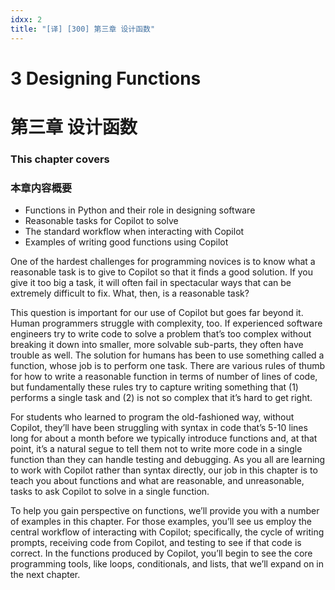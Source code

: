 ```yaml
---
idxx: 2
title: "[译] [300] 第三章 设计函数"
---
```


# 3 Designing Functions
# 第三章 设计函数

### This chapter covers
### 本章内容概要

* Functions in Python and their role in designing software
* Reasonable tasks for Copilot to solve
* The standard workflow when interacting with Copilot
* Examples of writing good functions using Copilot

One of the hardest challenges for programming novices is to know what a reasonable task is to give to Copilot so that it finds a good solution. If you give it too big a task, it will often fail in spectacular ways that can be extremely difficult to fix. What, then, is a reasonable task?

This question is important for our use of Copilot but goes far beyond it. Human programmers struggle with complexity, too. If experienced software engineers try to write code to solve a problem that’s too complex without breaking it down into smaller, more solvable sub-parts, they often have trouble as well. The solution for humans has been to use something called a function, whose job is to perform one task. There are various rules of thumb for how to write a reasonable function in terms of number of lines of code, but fundamentally these rules try to capture writing something that (1) performs a single task and (2) is not so complex that it’s hard to get right.

For students who learned to program the old-fashioned way, without Copilot, they’ll have been struggling with syntax in code that’s 5-10 lines long for about a month before we typically introduce functions and, at that point, it’s a natural segue to tell them not to write more code in a single function than they can handle testing and debugging. As you all are learning to work with Copilot rather than syntax directly, our job in this chapter is to teach you about functions and what are reasonable, and unreasonable, tasks to ask Copilot to solve in a single function.

To help you gain perspective on functions, we’ll provide you with a number of examples in this chapter. For those examples, you’ll see us employ the central workflow of interacting with Copilot; specifically, the cycle of writing prompts, receiving code from Copilot, and testing to see if that code is correct. In the functions produced by Copilot, you’ll begin to see the core programming tools, like loops, conditionals, and lists, that we’ll expand on in the next chapter.
